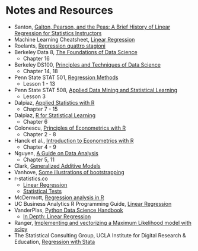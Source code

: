 # Notes and Resources

- Santon, [Galton, Pearson, and the Peas: A Brief History of Linear Regression for Statistics Instructors](http://www.amstat.org/publications/jse/v9n3/stanton.html)
- Machine Learning Cheatsheet, [Linear Regression](https://ml-cheatsheet.readthedocs.io/en/latest/linear_regression.html)
- Roelants, [Regression quattro stagioni](https://peterroelants.github.io/posts/linear-regression-four-ways)
- Berkeley Data 8, [The Foundations of Data Science](https://www.inferentialthinking.com/chapters/intro)
    - Chapter 16
- Berkeley DS100, [Principles and Techniques of Data Science](https://www.textbook.ds100.org)
    - Chapter 14, 18
- Penn State STAT 501, [Regression Methods](https://newonlinecourses.science.psu.edu/stat501/)
    - Lesson 1 - 13
- Penn State STAT 508, [Applied Data Mining and Statistical Learning](https://newonlinecourses.science.psu.edu/stat508/)
    - Lesson 3
- Dalpiaz, [Applied Statistics with R](https://daviddalpiaz.github.io/appliedstats/)
    - Chapter 7 - 15
- Dalpiaz, [R for Statistical Learning](https://daviddalpiaz.github.io/r4sl/)
    - Chapter 6
- Colonescu, [Principles of Econometrics with  R](https://bookdown.org/ccolonescu/RPoE4/)
    - Chapter 2 - 8
- Hanck et al., [Introduction to Econometrics with R](https://www.econometrics-with-r.org/index.html)
    - Chapter 4 - 9
- Nguyen, [A Guide on Data Analysis](https://bookdown.org/mike/data_analysis/)
    - Chapter 5, 11
- Clark, [Generalized Additive Models](https://m-clark.github.io/generalized-additive-models/)
- Vanhove, [Some illustrations of bootstrapping](https://janhove.github.io/teaching/2016/12/20/bootstrapping)
- r-statistics.co
    - [Linear Regression](http://r-statistics.co/Linear-Regression.html)
    - [Statistical Tests](http://r-statistics.co/Statistical-Tests-in-R.html)
- McDermott, [Regression analysis in R](https://raw.githack.com/uo-ec607/lectures/master/08-regression/08-regression.html)
- UC Business Analytics R Programming Guide, [Linear Regression](https://uc-r.github.io/linear_regression)
- VanderPlas, [Python Data Science Handbook](https://jakevdp.github.io/PythonDataScienceHandbook/index.html)
    - [In Depth: Linear Regression](https://jakevdp.github.io/PythonDataScienceHandbook/05.06-linear-regression.html)
- Ranger, [Implementing and vectorizing a Maximum Likelihood model with scipy](https://nbviewer.jupyter.org/github/VHRanger/MLE-tutorial/blob/master/Implementing%20and%20vectorizing%20a%20Maximum%20Likelihood%20model%20with%20scipy--1.ipynb)
- The Statistical Consulting Group, UCLA Institute for Digital Research & Education, [Regression with Stata](https://stats.idre.ucla.edu/stat/stata/webbooks/reg/default.htm)

